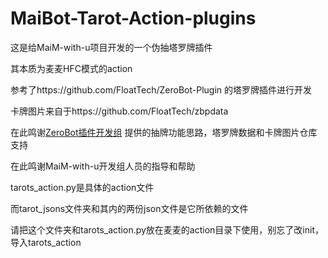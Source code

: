 # MaiBot-Tarot-Action-plugins
这是给MaiM-with-u项目开发的一个伪抽塔罗牌插件

其本质为麦麦HFC模式的action

参考了https://github.com/FloatTech/ZeroBot-Plugin
的塔罗牌插件进行开发

卡牌图片来自于https://github.com/FloatTech/zbpdata

在此鸣谢[ZeroBot插件开发组](https://github.com/FloatTech)
提供的抽牌功能思路，塔罗牌数据和卡牌图片仓库支持

在此鸣谢MaiM-with-u开发组人员的指导和帮助

tarots_action.py是具体的action文件

而tarot_jsons文件夹和其内的两份json文件是它所依赖的文件

请把这个文件夹和tarots_action.py放在麦麦的action目录下使用，别忘了改init，导入tarots_action
